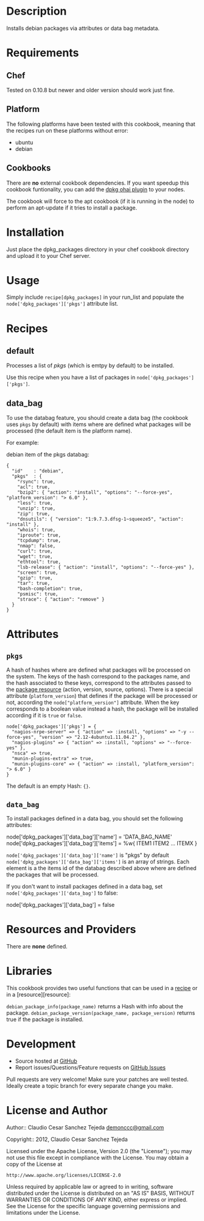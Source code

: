# Description

Installs debian packages via attributes or data bag metadata.

# Requirements

## Chef

Tested on 0.10.8 but newer and older version should work just fine.

## Platform

The following platforms have been tested with this cookbook, meaning that the
recipes run on these platforms without error:

* ubuntu
* debian

## Cookbooks

There are **no** external cookbook dependencies. If you want speedup this 
cookbook funtionality, you can add the [dpkg ohai plugin][dpkg] to your nodes. 

The cookbook will force to the apt cookbook (if it is running in the node)
to perform an apt-update if it tries to install a package. 

# Installation

Just place the dpkg_packages directory in your chef cookbook directory and
upload it to your Chef server.

# Usage

Simply include `recipe[dpkg_packages]` in your run_list and populate the
`node['dpkg_packages']['pkgs']` attribute list.

# Recipes

## default

Processes a list of *pkgs* (which is emtpy by default) to be installed.

Use this recipe when you have a list of packages in
`node['dpkg_packages']['pkgs']`.

## data_bag

To use the databag feature, you should create a data bag (the cookbook uses
`pkgs` by default) with items where are defined what packages will be
processed (the default item is the platform name).

For example:

debian item of the pkgs databag:

    {
      "id"    : "debian",
      "pkgs"  : {
        "rsync": true,
        "acl": true,
        "bzip2": { "action": "install", "options": "--force-yes", "platform_version": "> 6.0" }, 
        "less": true,
        "unzip": true,
        "zip": true,
        "dnsutils": { "version": "1:9.7.3.dfsg-1~squeeze5", "action": "install" },
        "whois": true,
        "iproute": true,
        "tcpdump": true,
        "nmap": false,
        "curl": true,
        "wget": true,
        "ethtool": true,
        "lsb-release": { "action": "install", "options": "--force-yes" },
        "screen": true,
        "gzip": true,
        "tar": true,
        "bash-completion": true,
        "psmisc": true,
        "strace": { "action": "remove" } 
      }
    }

# Attributes

## `pkgs`

A hash of hashes where are defined what packages will be processed on the system. 
The keys of the hash correspond to the packages name, and the hash associated to 
these keys, correspond to the attributes passed to the [package resource][package] 
(action, version, source, options). There is a special attribute (`platform_version`)
that defines if the package will be processed or not, according the 
`node["platform_version"]` attribute. When the key corresponds to a boolean value 
instead a hash, the package will be installed according if it is `true` or `false`.

    node['dpkg_packages']['pkgs'] = {
      "nagios-nrpe-server" => { "action" => :install, "options" => "-y --force-yes", "version" => "2.12-4ubuntu1.11.04.2" },
      "nagios-plugins" => { "action" => :install, "options" => "--force-yes" },
      "nsca" => true,
      "munin-plugins-extra" => true,
      "munin-plugins-core" => { "action" => :install, "platform_version": "> 6.0" }
    }

The default is an empty Hash: `{}`.

## `data_bag`

To install packages defined in a data bag, you should set the following attributes:

  node['dpkg_packages']['data_bag']['name'] = 'DATA_BAG_NAME' 
  node['dpkg_packages']['data_bag']['items'] = %w{ ITEM1 ITEM2 ... ITEMX }

`node['dpkg_packages']['data_bag']['name']` is "pkgs" by default
`node['dpkg_packages']['data_bag']['items']` is an array of strings. Each element 
is a the items id of the databag described above where are defined the packages that 
will be processed.

If you don't want to install packages defined in a data bag, set 
`node['dpkg_packages']['data_bag']` to false:
  
  node['dpkg_packages']['data_bag'] = false

# Resources and Providers

There are **none** defined.

# Libraries

This cookbook provides two useful functions that can be used in a [recipe][recipe] or in a [resource][resource]:

`debian_package_info(package_name)` returns a Hash with info about the package.
`debian_package_version(package_name, package_version)` returns true if the package is 
installed.

# Development

* Source hosted at [GitHub][repo]
* Report issues/Questions/Feature requests on [GitHub Issues][issues]

Pull requests are very welcome! Make sure your patches are well tested.
Ideally create a topic branch for every separate change you make.

# License and Author

Author:: Claudio Cesar Sanchez Tejeda <demonccc@gmail.com>

Copyright:: 2012, Claudio Cesar Sanchez Tejeda

Licensed under the Apache License, Version 2.0 (the "License");
you may not use this file except in compliance with the License.
You may obtain a copy of the License at

    http://www.apache.org/licenses/LICENSE-2.0

Unless required by applicable law or agreed to in writing, software
distributed under the License is distributed on an "AS IS" BASIS,
WITHOUT WARRANTIES OR CONDITIONS OF ANY KIND, either express or implied.
See the License for the specific language governing permissions and
limitations under the License.

[dpkg]:		https://github.com/demonccc/chef-repo/blob/master/plugins/ohai/linux/dpkg.rb
[recipe]:	http://wiki.opscode.com/display/chef/Recipes
[resouce]:	http://wiki.opscode.com/display/chef/Resources
[package]:      http://wiki.opscode.com/display/chef/Resources#Resources-Package
[repo]:         https://github.com/demonccc/chef-repo
[issues]:       https://github.com/demonccc/chef-repo/issues
